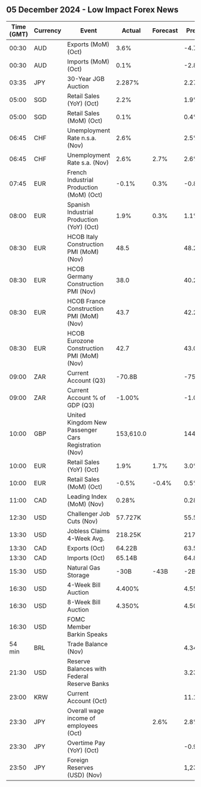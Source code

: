## 05 December 2024 - Low Impact Forex News

| Time (GMT) | Currency | Event | Actual | Forecast | Previous |
|------|----------|-------|--------|----------|----------|
| 00:30 | AUD | Exports (MoM) (Oct) | 3.6% |  | -4.7% |
| 00:30 | AUD | Imports (MoM) (Oct) | 0.1% |  | -2.8% |
| 03:35 | JPY | 30-Year JGB Auction | 2.287% |  | 2.271% |
| 05:00 | SGD | Retail Sales (YoY) (Oct) | 2.2% |  | 1.9% |
| 05:00 | SGD | Retail Sales (MoM) (Oct) | 0.1% |  | 0.4% |
| 06:45 | CHF | Unemployment Rate n.s.a. (Nov) | 2.6% |  | 2.5% |
| 06:45 | CHF | Unemployment Rate s.a. (Nov) | 2.6% | 2.7% | 2.6% |
| 07:45 | EUR | French Industrial Production (MoM) (Oct) | -0.1% | 0.3% | -0.8% |
| 08:00 | EUR | Spanish Industrial Production (YoY) (Oct) | 1.9% | 0.3% | 1.1% |
| 08:30 | EUR | HCOB Italy Construction PMI (MoM) (Nov) | 48.5 |  | 48.2 |
| 08:30 | EUR | HCOB Germany Construction PMI (Nov) | 38.0 |  | 40.2 |
| 08:30 | EUR | HCOB France Construction PMI (MoM) (Nov) | 43.7 |  | 42.2 |
| 08:30 | EUR | HCOB Eurozone Construction PMI (MoM) (Nov) | 42.7 |  | 43.0 |
| 09:00 | ZAR | Current Account (Q3) | -70.8B |  | -75.3B |
| 09:00 | ZAR | Current Account % of GDP (Q3) | -1.00% |  | -1.00% |
| 10:00 | GBP | United Kingdom New Passenger Cars Registration (Nov) | 153,610.0 |  | 144,288.0 |
| 10:00 | EUR | Retail Sales (YoY) (Oct) | 1.9% | 1.7% | 3.0% |
| 10:00 | EUR | Retail Sales (MoM) (Oct) | -0.5% | -0.4% | 0.5% |
| 11:00 | CAD | Leading Index (MoM) (Nov) | 0.28% |  | 0.28% |
| 12:30 | USD | Challenger Job Cuts (Nov) | 57.727K |  | 55.597K |
| 13:30 | USD | Jobless Claims 4-Week Avg. | 218.25K |  | 217.50K |
| 13:30 | CAD | Exports (Oct) | 64.22B |  | 63.52B |
| 13:30 | CAD | Imports (Oct) | 65.14B |  | 64.82B |
| 15:30 | USD | Natural Gas Storage | -30B | -43B | -2B |
| 16:30 | USD | 4-Week Bill Auction | 4.400% |  | 4.550% |
| 16:30 | USD | 8-Week Bill Auction | 4.350% |  | 4.500% |
| 16:30 | USD | FOMC Member Barkin Speaks |  |  |  |
| 54 min | BRL | Trade Balance (Nov) |  |  | 4.34B |
| 21:30 | USD | Reserve Balances with Federal Reserve Banks |  |  | 3.234T |
| 23:00 | KRW | Current Account (Oct) |  |  | 11.12B |
| 23:30 | JPY | Overall wage income of employees (Oct) |  | 2.6% | 2.8% |
| 23:30 | JPY | Overtime Pay (YoY) (Oct) |  |  | -0.90% |
| 23:50 | JPY | Foreign Reserves (USD) (Nov) |  |  | 1,239.0B |
